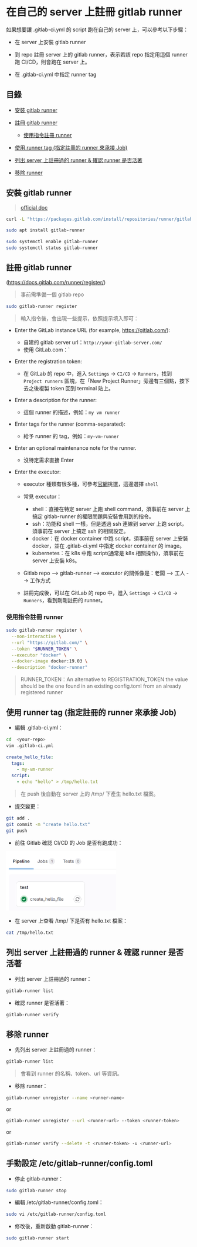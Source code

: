 # 在自己的 server 上註冊 gitlab runner

如果想要讓 .gitlab-ci.yml 的 script 跑在自己的 server 上，可以參考以下步驟：

* 在 server 上安裝 gitlab runner

* 到 repo 註冊 server 上的 gitlab runner，表示若該 repo 指定用這個 runner 跑 CI/CD，則會跑在 server 上。

* 在 .gitlab-ci.yml 中指定 runner tag

## 目錄

* [安裝 gitlab runner](#安裝-gitlab-runner)

* [註冊 gitlab runner](#註冊-gitlab-runner)
  * [使用指令註冊 runner](#使用指令註冊-runner)

* [使用 runner tag (指定註冊的 runner 來承接 Job)](#使用-runner-tag-指定註冊的-runner-來承接-job)

* [列出 server 上註冊過的 runner & 確認 runner 是否活著](#列出-server-上註冊過的-runner--確認-runner-是否活著)

* [移除 runner](#移除-runner)

## 安裝 gitlab runner

> [official doc](https://docs.gitlab.com/runner/install/)

```bash
curl -L "https://packages.gitlab.com/install/repositories/runner/gitlab-runner/script.deb.sh" | sudo bash
```

```bash
sudo apt install gitlab-runner
```

```bash
sudo systemctl enable gitlab-runner
sudo systemctl status gitlab-runner
```

## 註冊 gitlab runner

(https://docs.gitlab.com/runner/register/)

> 事前需準備一個 gitlab repo

```bash
sudo gitlab-runner register
```
> 輸入指令後，會出現一些提示，依照提示填入即可：

* Enter the GitLab instance URL (for example, https://gitlab.com/):
  * 自建的 gitlab server url：`http://your-gitlab-server.com/`
  * 使用 GitLab.com：`
  
* Enter the registration token:
  * 在 GitLab 的 repo 中，進入 `Settings` -> `CI/CD` -> `Runners`，找到 `Project runners` 區塊，在「New Project Runner」旁邊有三個點，按下去之後複製 token 回到 terminal 貼上。

* Enter a description for the runner:
  * 這個 runner 的描述，例如：`my vm runner`
  
* Enter tags for the runner (comma-separated):
  * 給予 runner 的 tag，例如：`my-vm-runner`

* Enter an optional maintenance note for the runner.
  * 沒特定需求直接 Enter

* Enter the executor:
  * executor 種類有很多種，可參考[官網](https://docs.gitlab.com/runner/executors/)挑選，這邊選擇 `shell`
  * 常見 executor：
    * shell：直接在特定 server 上跑 shell command，須事前在 server 上搞定 gitlab-runner 的權限問題與安裝會用到的指令。
    * ssh：功能和 shell 一樣，但是透過 ssh 連線到 server 上跑 script，須事前在 server 上搞定 ssh 的相關設定。 
    * docker：在 docker container 中跑 script，須事前在 server 上安裝 docker，並在 .gitlab-ci.yml 中指定 docker container 的 image。
    * kubernetes：在 k8s 中跑 script(通常是 k8s 相關操作)，須事前在 server 上安裝 k8s。

  * Gitlab repo --> gitlab-runner --> executor 的關係像是：老闆 --> 工人 --> 工作方式

  * 註冊完成後，可以在 GitLab 的 repo 中，進入 `Settings` -> `CI/CD` -> `Runners`，看到剛剛註冊的 runner。

### 使用指令註冊 runner

```bash
sudo gitlab-runner register \
  --non-interactive \
  --url "https://gitlab.com/" \
  --token "$RUNNER_TOKEN" \
  --executor "docker" \
  --docker-image docker:19.03 \
  --description "docker-runner"
```
>  RUNNER_TOKEN：An alternative to REGISTRATION_TOKEN the value should be the one found in an existing config.toml from an already registered runner

## 使用 runner tag (指定註冊的 runner 來承接 Job)

* 編輯 .gitlab-ci.yml：

```bash
cd  <your-repo>
vim .gitlab-ci.yml
```
```yaml
create_hello_file:
  tags:
    - my-vm-runner
  script:
    - echo "hello" > /tmp/hello.txt
```

> 在 push 後自動在 server 上的 /tmp/ 下產生 hello.txt 檔案。


* 提交變更：

```bash
git add .
git commit -m "create hello.txt"
git push
```

* 前往 Gitlab 確認 CI/CD 的 Job 是否有跑成功：

<img src="image-14.png" width="300px">

* 在 server 上查看 /tmp/ 下是否有 hello.txt 檔案：

```bash
cat /tmp/hello.txt
```


## 列出 server 上註冊過的 runner & 確認 runner 是否活著

* 列出 server 上註冊過的 runner：

```bash
gitlab-runner list
```

* 確認 runner 是否活著：

```bash
gitlab-runner verify
```

## 移除 runner

* 先列出 server 上註冊過的 runner：

```bash
gitlab-runner list
```
> 會看到 runner 的名稱、token、url 等資訊。

* 移除 runner：

```bash
gitlab-runner unregister --name <runner-name>
```

or 

```bash
gitlab-runner unregister --url <runner-url> --token <runner-token>
```


or

```bash
gitlab-runner verify --delete -t <runner-token> -u <runner-url>
``` 

## 手動設定 /etc/gitlab-runner/config.toml

* 停止 gitlab-runner：

```bash
sudo gitlab-runner stop
```

* 編輯 /etc/gitlab-runner/config.toml：

```bash
sudo vi /etc/gitlab-runner/config.toml
```

* 修改後，重新啟動 gitlab-runner：

```bash
sudo gitlab-runner start
```